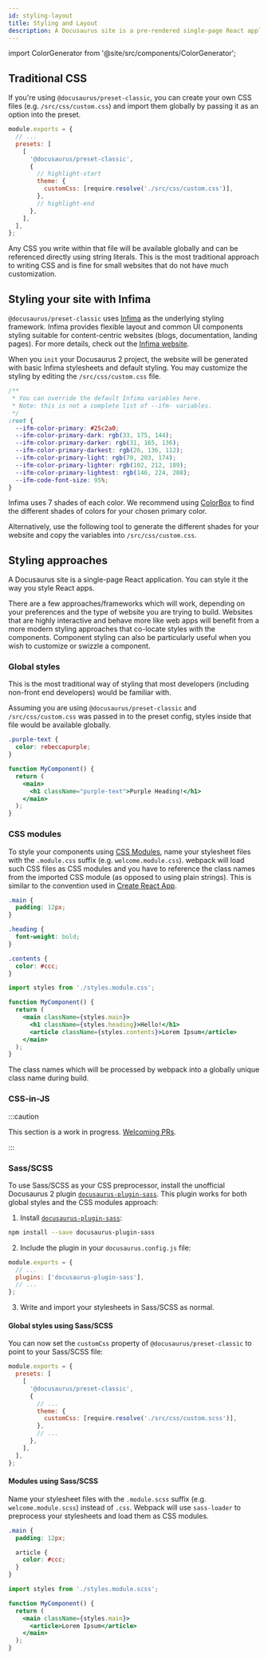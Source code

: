 ```yaml
---
id: styling-layout
title: Styling and Layout
description: A Docusaurus site is a pre-rendered single-page React application. You can style it the way you style React apps.
---
```


import ColorGenerator from '@site/src/components/ColorGenerator';

## Traditional CSS

If you're using `@docusaurus/preset-classic`, you can create your own CSS files (e.g. `/src/css/custom.css`) and import them globally by passing it as an option into the preset.

```js title="docusaurus.config.js"
module.exports = {
  // ...
  presets: [
    [
      '@docusaurus/preset-classic',
      {
        // highlight-start
        theme: {
          customCss: [require.resolve('./src/css/custom.css')],
        },
        // highlight-end
      },
    ],
  ],
};
```

Any CSS you write within that file will be available globally and can be referenced directly using string literals. This is the most traditional approach to writing CSS and is fine for small websites that do not have much customization.

## Styling your site with Infima

`@docusaurus/preset-classic` uses [Infima](https://facebookincubator.github.io/infima/) as the underlying styling framework. Infima provides flexible layout and common UI components styling suitable for content-centric websites (blogs, documentation, landing pages). For more details, check out the [Infima website](https://facebookincubator.github.io/infima/).

When you `init` your Docusaurus 2 project, the website will be generated with basic Infima stylesheets and default styling. You may customize the styling by editing the `/src/css/custom.css` file.

```css title="/src/css/custom.css"
/**
 * You can override the default Infima variables here.
 * Note: this is not a complete list of --ifm- variables.
 */
:root {
  --ifm-color-primary: #25c2a0;
  --ifm-color-primary-dark: rgb(33, 175, 144);
  --ifm-color-primary-darker: rgb(31, 165, 136);
  --ifm-color-primary-darkest: rgb(26, 136, 112);
  --ifm-color-primary-light: rgb(70, 203, 174);
  --ifm-color-primary-lighter: rgb(102, 212, 189);
  --ifm-color-primary-lightest: rgb(146, 224, 208);
  --ifm-code-font-size: 95%;
}
```

Infima uses 7 shades of each color. We recommend using [ColorBox](https://www.colorbox.io/) to find the different shades of colors for your chosen primary color.

Alternatively, use the following tool to generate the different shades for your website and copy the variables into `/src/css/custom.css`.

<ColorGenerator/>

<!-- TODO need more refinement here -->

## Styling approaches

A Docusaurus site is a single-page React application. You can style it the way you style React apps.

There are a few approaches/frameworks which will work, depending on your preferences and the type of website you are trying to build. Websites that are highly interactive and behave more like web apps will benefit from a more modern styling approaches that co-locate styles with the components. Component styling can also be particularly useful when you wish to customize or swizzle a component.

### Global styles

This is the most traditional way of styling that most developers (including non-front end developers) would be familiar with.

Assuming you are using `@docusaurus/preset-classic` and `/src/css/custom.css` was passed in to the preset config, styles inside that file would be available globally.

```css title="/src/css/custom.css"
.purple-text {
  color: rebeccapurple;
}
```

```jsx
function MyComponent() {
  return (
    <main>
      <h1 className="purple-text">Purple Heading!</h1>
    </main>
  );
}
```

### CSS modules

To style your components using [CSS Modules](https://github.com/css-modules/css-modules), name your stylesheet files with the `.module.css` suffix (e.g. `welcome.module.css`). webpack will load such CSS files as CSS modules and you have to reference the class names from the imported CSS module (as opposed to using plain strings). This is similar to the convention used in [Create React App](https://facebook.github.io/create-react-app/docs/adding-a-css-modules-stylesheet).

```css title="styles.module.css"
.main {
  padding: 12px;
}

.heading {
  font-weight: bold;
}

.contents {
  color: #ccc;
}
```

```jsx
import styles from './styles.module.css';

function MyComponent() {
  return (
    <main className={styles.main}>
      <h1 className={styles.heading}>Hello!</h1>
      <article className={styles.contents}>Lorem Ipsum</article>
    </main>
  );
}
```

The class names which will be processed by webpack into a globally unique class name during build.

### CSS-in-JS

:::caution

This section is a work in progress. [Welcoming PRs](https://github.com/facebook/docusaurus/issues/1640).

:::

### Sass/SCSS

To use Sass/SCSS as your CSS preprocessor, install the unofficial Docusaurus 2 plugin [`docusaurus-plugin-sass`](https://github.com/rlamana/docusaurus-plugin-sass). This plugin works for both global styles and the CSS modules approach:

1. Install [`docusaurus-plugin-sass`](https://github.com/rlamana/docusaurus-plugin-sass):

```bash npm2yarn
npm install --save docusaurus-plugin-sass
```

2. Include the plugin in your `docusaurus.config.js` file:

```jsx {3} title="docusaurus.config.js"
module.exports = {
  // ...
  plugins: ['docusaurus-plugin-sass'],
  // ...
};
```

3. Write and import your stylesheets in Sass/SCSS as normal.

#### Global styles using Sass/SCSS

You can now set the `customCss` property of `@docusaurus/preset-classic` to point to your Sass/SCSS file:

```jsx {8} title="docusaurus.config.js"
module.exports = {
  presets: [
    [
      '@docusaurus/preset-classic',
      {
        // ...
        theme: {
          customCss: [require.resolve('./src/css/custom.scss')],
        },
        // ...
      },
    ],
  ],
};
```

#### Modules using Sass/SCSS

Name your stylesheet files with the `.module.scss` suffix (e.g. `welcome.module.scss`) instead of `.css`. Webpack will use `sass-loader` to preprocess your stylesheets and load them as CSS modules.

```scss title="styles.module.scss"
.main {
  padding: 12px;

  article {
    color: #ccc;
  }
}
```

```jsx
import styles from './styles.module.scss';

function MyComponent() {
  return (
    <main className={styles.main}>
      <article>Lorem Ipsum</article>
    </main>
  );
}
```
